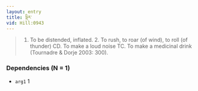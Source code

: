 ```yaml
---
layout: entry
title: ལྡིར་
vid: Hill:0943
---
```

> 1. To be distended, inflated. 2. To rush, to roar (of wind), to roll (of thunder) CD. To make a loud noise TC. To make a medicinal drink (Tournadre & Dorje 2003: 300).
### Dependencies (N = 1)
* `arg1` 1
